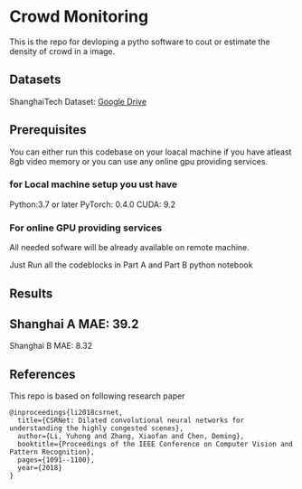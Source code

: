 # Crowd Monitoring

This is the repo for devloping a pytho  software to cout or estimate the density of crowd in a image.

## Datasets
ShanghaiTech Dataset: [Google Drive](https://drive.google.com/open?id=16dhJn7k4FWVwByRsQAEpl9lwjuV03jVI)

## Prerequisites
You can either run this codebase on your loacal machine if you have atleast 8gb video memory or you can use any online gpu providing services.

### for Local machine setup you  ust have
Python:3.7 or later
PyTorch: 0.4.0
CUDA: 9.2

### For online GPU providing services
All needed sofware will be already available on remote machine.

Just Run all the codeblocks in Part A and Part B python notebook

## Results
Shanghai A MAE: 39.2
-
Shanghai B MAE: 8.32

## References

This repo is based on following research paper

```
@inproceedings{li2018csrnet,
  title={CSRNet: Dilated convolutional neural networks for understanding the highly congested scenes},
  author={Li, Yuhong and Zhang, Xiaofan and Chen, Deming},
  booktitle={Proceedings of the IEEE Conference on Computer Vision and Pattern Recognition},
  pages={1091--1100},
  year={2018}
}

